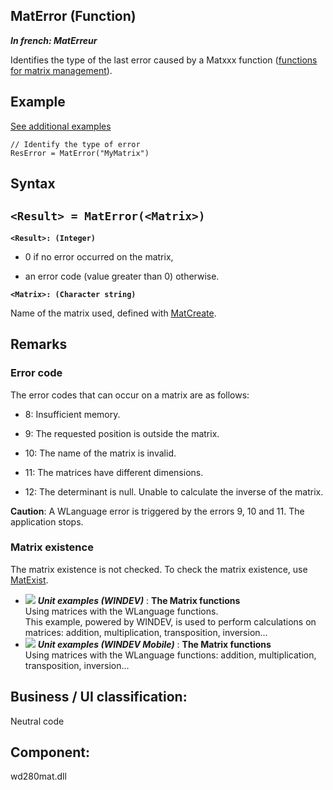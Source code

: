 
## MatError (Function)

***In french: MatErreur***



<a name="XUse"></a>
<a name="Use"></a>
<a name="description"></a>
Identifies the type of the last error caused by a Matxxx function ([functions for matrix management](../WDLang1/3050051.md)).




<a name="Example1"></a>
<a name="sample_code"></a>

## Example
<a class="notetitle" target="_blank" href="$DOC$=1000003050044&name=materror_function&product=WD">See additional examples</a>

```wl
// Identify the type of error
ResError = MatError("MyMatrix")
```

<a name="XSYNTAX"></a>
<a name="SYNTAX1"></a>

## Syntax

`<Result> = MatError(<Matrix>)`
---

**`<Result>: (Integer)`**



- 0 if no error occurred on the matrix,

- an error code (value greater than 0) otherwise.




**`<Matrix>: (Character string)`**

Name of the matrix used, defined with [MatCreate](../WDLang1/3050058.md).  



<a name="NOTE0"></a>
<a name="NOTE0_1"></a>

## Remarks




### Error code
<a name="error_code_ELTPARAGRAPHE000081"></a>

The error codes that can occur on a matrix are as follows:

- 8: Insufficient memory.

- 9: The requested position is outside the matrix.

- 10: The name of the matrix is invalid.

- 11: The matrices have different dimensions.

- 12: The determinant is null. Unable to calculate the inverse of the matrix.




**Caution**: A WLanguage error is triggered by the errors 9, 10 and 11. The application stops.


<a name="NOTE0_2"></a>


### Matrix existence
<a name="matrix_existence_ELTPARAGRAPHE000107"></a>

The matrix existence is not checked. To check the matrix existence, use [MatExist](../WDLang1/3050076.md).


- ![](https://doc.pcsoft.fr/en-US/images/image.awp?langid=3&name=TheMatrixfunctions.gif) ***Unit examples (WINDEV)*** : **The Matrix functions** <br>Using matrices with the WLanguage functions.<br>This example, powered by WINDEV, is used to perform calculations on matrices: addition, multiplication, transposition, inversion...
- ![](https://doc.pcsoft.fr/en-US/images/image.awp?langid=3&name=TheMatrixfunctions.gif) ***Unit examples (WINDEV Mobile)*** : **The Matrix functions** <br>Using matrices with the WLanguage functions: addition, multiplication, transposition, inversion...



<a name="XComponent"></a>

## Business / UI classification:
Neutral code
## Component:
wd280mat.dll
